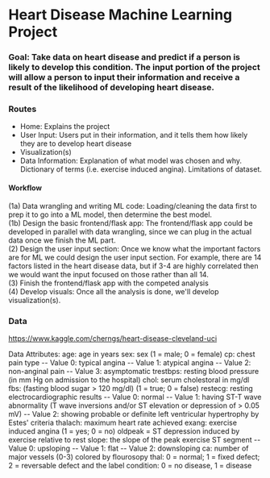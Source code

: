 # Heart Disease Machine Learning Project

### Goal: Take data on heart disease and predict if a person is likely to develop this condition. The input portion of the project will allow a person to input their information and receive a result of the likelihood of developing heart disease.

### Routes 
- Home: Explains the project
- User Input: Users put in their information, and it tells them how likely they are to develop heart disease
- Visualization(s)
- Data Information: Explanation of what model was chosen and why. Dictionary of terms (i.e. exercise induced angina). Limitations of dataset. 

#### Workflow
(1a) Data wrangling and writing ML code: Loading/cleaning the data first to prep it to go into a ML model, then determine the best model. <br>
(1b) Design the basic frontend/flask app: The frontend/flask app could be developed in parallel with data wrangling, since we can plug in the actual data once we finish the ML part. <br>
(2) Design the user input section: Once we know what the important factors are for ML we could design the user input section. For example, there are 14 factors listed in the heart disease data, but if 3-4 are highly correlated then we would want the input focused on those rather than all 14.  <br>
(3) Finish the frontend/flask app with the competed analysis <br>
(4) Develop visuals: Once all the analysis is done, we'll develop visualization(s). <br>

### Data
https://www.kaggle.com/cherngs/heart-disease-cleveland-uci

Data Attributes: 
age: age in years
sex: sex (1 = male; 0 = female)
cp: chest pain type
-- Value 0: typical angina
-- Value 1: atypical angina
-- Value 2: non-anginal pain
-- Value 3: asymptomatic
trestbps: resting blood pressure (in mm Hg on admission to the hospital)
chol: serum cholestoral in mg/dl
fbs: (fasting blood sugar > 120 mg/dl) (1 = true; 0 = false)
restecg: resting electrocardiographic results
-- Value 0: normal
-- Value 1: having ST-T wave abnormality (T wave inversions and/or ST elevation or depression of > 0.05 mV)
-- Value 2: showing probable or definite left ventricular hypertrophy by Estes' criteria
thalach: maximum heart rate achieved
exang: exercise induced angina (1 = yes; 0 = no)
oldpeak = ST depression induced by exercise relative to rest
slope: the slope of the peak exercise ST segment
-- Value 0: upsloping
-- Value 1: flat
-- Value 2: downsloping
ca: number of major vessels (0-3) colored by flourosopy
thal: 0 = normal; 1 = fixed defect; 2 = reversable defect
and the label
condition: 0 = no disease, 1 = disease

